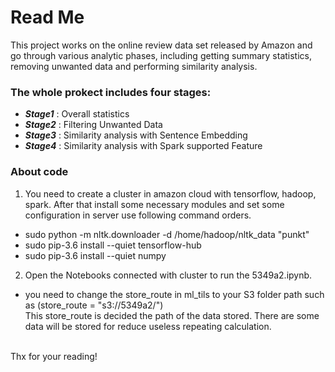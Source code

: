 # Read Me 

This project works on the online review data set released by Amazon and go through various analytic phases, including getting summary statistics, removing unwanted data and performing similarity analysis. 

### The whole prokect includes four stages:
* ***Stage1*** : Overall statistics
* ***Stage2*** : Filtering Unwanted Data
* ***Stage3*** : Similarity analysis with Sentence Embedding
* ***Stage4*** : Similarity analysis with Spark supported Feature 


### About code
	
1. You need to create a cluster in amazon cloud with tensorflow, hadoop, spark. After that install some necessary modules and set some configuration in server use following command orders.
  + sudo python -m nltk.downloader -d /home/hadoop/nltk_data "punkt"
  + sudo pip-3.6 install --quiet tensorflow-hub
  + sudo pip-3.6 install --quiet numpy

2. Open the Notebooks connected with cluster to run the 5349a2.ipynb.
  + you need to change the store_route in ml_tils to your S3 folder path such as (store_route = "s3://5349a2/")
<br>This store_route is decided the path of the data stored. There are some data will be stored for reduce useless repeating calculation.
 



<br>
Thx for your reading!<br>

